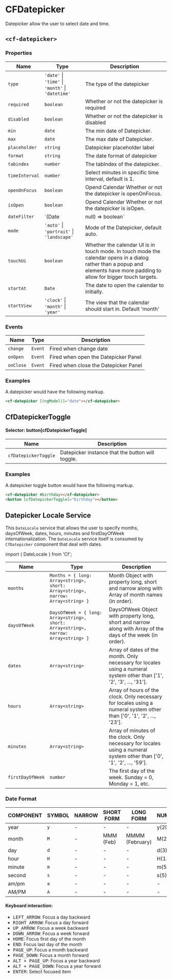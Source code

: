 # CFDatepicker
Datepicker allow the user to select date and time.

## `<cf-datepicker>`
### Properties

| Name | Type | Description |
| --- | --- | --- |
| `type` | `'date'` &#124; `'time'` &#124; `'month'` &#124; `'datetime'` | The type of the datepicker |
| `required` | `boolean` | Whether or not the datepicker is required |
| `disabled` | `boolean` | Whether or not the datepicker is disabled |
| `min` | `date` | The min date of Datepicker. |
| `max` | `date` | The max date of Datepicker. |
| `placeholder` | `string` | Datepicker placeholder label |
| `format` | `string` | The date format of datepicker |
| `tabindex` | `number` | The tabIndex of the datepicker. |
| `timeInterval` | `number` | Select minutes in specific time interval, default is 1. |
| `openOnFocus` | `boolean` | Opend Calendar Whether or not the datepicker is openOnFocus. |
| `isOpen` | `boolean` | Opend Calendar Whether or not the datepicker is isOpen. |
| `dateFilter` | `(Date|null) => boolean` | Filter Dates for enabled with return boolean. |
| `mode` | `'auto'` &#124; `'portrait'` &#124; `'landscape'` | Mode of the Datepicker, default auto. |
| `touchUi` | `boolean` | Whether the calendar UI is in touch mode. In touch mode the calendar opens in a dialog rather than a popup and elements have more padding to allow for bigger touch targets. |
| `startAt` | `Date` | The date to open the calendar to initially. |
| `startView` | `'clock'` &#124; `'month'` &#124; `'year'` | The view that the calendar should start in. Default 'month' |

 
### Events

| Name | Type | Description |
| --- | --- | --- |
| `change` | `Event` | Fired when change date |
| `onOpen` | `Event` | Fired when open the Datepicker Panel |
| `onClose` | `Event` | Fired when close the Datepicker Panel |

### Examples
A datepicker would have the following markup.
```html
<cf-datepicker [(ngModel)]="date"></cf-datepicker>
```

## CfDatepickerToggle

#### Selector: button\[cfDatepickerToggle]

| Name | Description |
| --- | --- |
| `cfDatepickerToggle` | Datepicker instance that the button will toggle. |

### Examples
A datepicker toggle button would have the following markup.
```html
<cf-datepicker #birthday></cf-datepicker>
<button [cfDatepickerToggle]="birthday"></button>
```

## Datepicker Locale Service
This `DateLocale` service that allows the user to specify months, daysOfWeek, dates, hours, minutes and firstDayOfWeek internationalization. The `DateLocale` service itself is consumed by `CfDatepicker` component that deal with dates.

import { DateLocale } from 'Cf';

| Name | Type | Description |
| --- | --- | --- |
| `months` | `Months = { long: Array<string>, short: Array<string>, narrow: Array<string> }` | Month Object with property long, short and narrow along with Array of month names (in order). |
| `daysOfWeek` | `DaysOfWeek = { long: Array<string>, short: Array<string>, narrow: Array<string> }` | DaysOfWeek Object with property long, short and narrow along with Array of the days of the week (in order). |
| `dates` | `Array<string>` | Array of dates of the month. Only necessary for locales using a numeral system other than ['1', '2', '3', ..., '31']. |
| `hours` | `Array<string>` | Array of hours of the clock. Only necessary for locales using a numeral system other than ['0', '1', '2', ..., '23']. |
| `minutes` | `Array<string>` | Array of minutes of the clock. Only necessary for locales using a numeral system other than ['0', '1', '2', ..., '59']. |
| `firstDayOfWeek` | `number` | The first day of the week. Sunday = 0, Monday = 1, etc. |

### Date Format

| COMPONENT | SYMBOL | NARROW | SHORT FORM | LONG FORM        | NUMERIC | 2-DIGIT |
| --------- | ------ | ------ | ---------- | ---------------- | ------- | ------- |
| year      | `y`    | -      | -          | -                | y(2017) | yy(17)  |
| month     | `M`    | -      | MMM (Feb)  | MMMM (February)  | M(2)    | MM(02)  |
| day       | `d`    | -      | -          | -                | d(3)    | dd(03)  |
| hour      | `H`    | -      | -          | -                | H(13)   | HH(13)  |
| minute    | `m`    | -      | -          | -                | m(5)    | mm(05)  |
| second    | `s`    | -      | -          | -                | s(5)    | ss(05)  |
| am/pm     | `a`    | -      | -          | -                | -       | -       |
| AM/PM     | `A`    | -      | -          | -                | -       | -       |


#### Keyboard interaction:
- <kbd>LEFT_ARROW</kbd>: Focus a day backward
- <kbd>RIGHT_ARROW</kbd>: Focus a day forward
- <kbd>UP_ARROW</kbd>: Focus a week backward
- <kbd>DOWN_ARROW</kbd>: Focus a week forward
- <kbd>HOME</kbd>: Focus first day of the month
- <kbd>END</kbd>: Focus last day of the month
- <kbd>PAGE_UP</kbd>: Focus a month backward
- <kbd>PAGE_DOWN</kbd>: Focus a month forward
- <kbd>ALT + PAGE_UP</kbd>: Focus a year backward
- <kbd>ALT + PAGE_DOWN</kbd>: Focus a year forward
- <kbd>ENTER</kbd>: Select focused item
